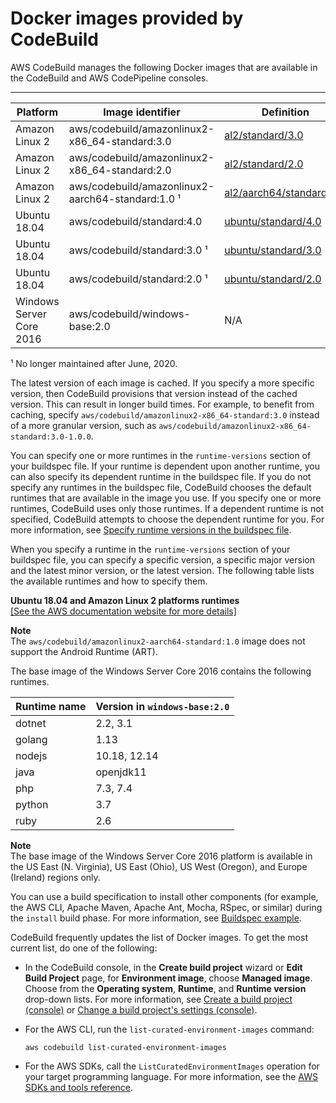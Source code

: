 # Docker images provided by CodeBuild<a name="build-env-ref-available"></a>

AWS CodeBuild manages the following Docker images that are available in the CodeBuild and AWS CodePipeline consoles\.


****  

| Platform | Image identifier | Definition | 
| --- | --- | --- | 
| Amazon Linux 2 | aws/codebuild/amazonlinux2\-x86\_64\-standard:3\.0 | [al2/standard/3\.0](https://github.com/aws/aws-codebuild-docker-images/tree/master/al2/x86_64/standard/3.0) | 
| Amazon Linux 2 | aws/codebuild/amazonlinux2\-x86\_64\-standard:2\.0 | [al2/standard/2\.0](https://github.com/aws/aws-codebuild-docker-images/tree/master/al2/x86_64/standard/2.0) | 
| Amazon Linux 2 | aws/codebuild/amazonlinux2\-aarch64\-standard:1\.0 ¹ | [al2/aarch64/standard/1\.0](https://github.com/aws/aws-codebuild-docker-images/tree/master/al2/aarch64/standard/1.0) | 
| Ubuntu 18\.04 | aws/codebuild/standard:4\.0 | [ubuntu/standard/4\.0](https://github.com/aws/aws-codebuild-docker-images/tree/master/ubuntu/standard/4.0) | 
| Ubuntu 18\.04 | aws/codebuild/standard:3\.0 ¹ | [ubuntu/standard/3\.0](https://github.com/aws/aws-codebuild-docker-images/tree/master/ubuntu/standard/3.0) | 
| Ubuntu 18\.04 | aws/codebuild/standard:2\.0 ¹ | [ubuntu/standard/2\.0](https://github.com/aws/aws-codebuild-docker-images/tree/master/ubuntu/standard/2.0) | 
| Windows Server Core 2016 | aws/codebuild/windows\-base:2\.0 | N/A | 

¹ No longer maintained after June, 2020\.

 The latest version of each image is cached\. If you specify a more specific version, then CodeBuild provisions that version instead of the cached version\. This can result in longer build times\. For example, to benefit from caching, specify `aws/codebuild/amazonlinux2-x86_64-standard:3.0` instead of a more granular version, such as `aws/codebuild/amazonlinux2-x86_64-standard:3.0-1.0.0`\. 

 You can specify one or more runtimes in the `runtime-versions` section of your buildspec file\. If your runtime is dependent upon another runtime, you can also specify its dependent runtime in the buildspec file\. If you do not specify any runtimes in the buildspec file, CodeBuild chooses the default runtimes that are available in the image you use\. If you specify one or more runtimes, CodeBuild uses only those runtimes\. If a dependent runtime is not specified, CodeBuild attempts to choose the dependent runtime for you\. For more information, see [Specify runtime versions in the buildspec file](build-spec-ref.md#runtime-versions-buildspec-file)\. 

 When you specify a runtime in the `runtime-versions` section of your buildspec file, you can specify a specific version, a specific major version and the latest minor version, or the latest version\. The following table lists the available runtimes and how to specify them\. 


**Ubuntu 18\.04 and Amazon Linux 2 platforms runtimes**  
[\[See the AWS documentation website for more details\]](http://docs.aws.amazon.com/codebuild/latest/userguide/build-env-ref-available.html)

**Note**  
The `aws/codebuild/amazonlinux2-aarch64-standard:1.0` image does not support the Android Runtime \(ART\)\.

 The base image of the Windows Server Core 2016 contains the following runtimes\. 


| Runtime name | Version in `windows-base:2.0` | 
| --- | --- | 
| dotnet | 2\.2, 3\.1 | 
| golang | 1\.13 | 
| nodejs | 10\.18, 12\.14 | 
| java | openjdk11 | 
| php | 7\.3, 7\.4 | 
| python | 3\.7 | 
| ruby | 2\.6 | 

**Note**  
 The base image of the Windows Server Core 2016 platform is available in the US East \(N\. Virginia\), US East \(Ohio\), US West \(Oregon\), and Europe \(Ireland\) regions only\. 

You can use a build specification to install other components \(for example, the AWS CLI, Apache Maven, Apache Ant, Mocha, RSpec, or similar\) during the `install` build phase\. For more information, see [Buildspec example](build-spec-ref.md#build-spec-ref-example)\.

CodeBuild frequently updates the list of Docker images\. To get the most current list, do one of the following:
+ In the CodeBuild console, in the **Create build project** wizard or **Edit Build Project** page, for **Environment image**, choose **Managed image**\. Choose from the **Operating system**, **Runtime**, and **Runtime version** drop\-down lists\. For more information, see [Create a build project \(console\)](create-project.md#create-project-console) or [Change a build project's settings \(console\)](change-project.md#change-project-console)\.
+ For the AWS CLI, run the `list-curated-environment-images` command:

  ```
  aws codebuild list-curated-environment-images
  ```
+ For the AWS SDKs, call the `ListCuratedEnvironmentImages` operation for your target programming language\. For more information, see the [AWS SDKs and tools reference](sdk-ref.md)\.